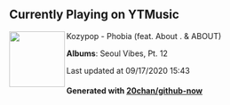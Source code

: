 ## Currently Playing on YTMusic

[<img align="left" width="100" src="https://lh3.googleusercontent.com/2VYefpbrPQueeJXQPmeJGOwxyzT3Xf5mL3bHY8N_lYr0F5lS5ogPiaFNrke7hA_L1qbcM2PQW1qaCCLV">](https://music.youtube.com/channel/UCplz2-MIs6JXPWPziEWaO5g)

Kozypop - Phobia (feat. About . & ABOUT)

**Albums**: Seoul Vibes, Pt. 12

Last updated at 09/17/2020 15:43

#### Generated with [20chan/github-now](https://github.com/20chan/github-now)


<!--
**20chan/20chan** is a ✨ _special_ ✨ repository because its `README.md` (this file) appears on your GitHub profile.

Here are some ideas to get you started:

- 🔭 I’m currently working on ...
- 🌱 I’m currently learning ...
- 👯 I’m looking to collaborate on ...
- 🤔 I’m looking for help with ...
- 💬 Ask me about ...
- 📫 How to reach me: ...
- 😄 Pronouns: ...
- ⚡ Fun fact: ...
-->
